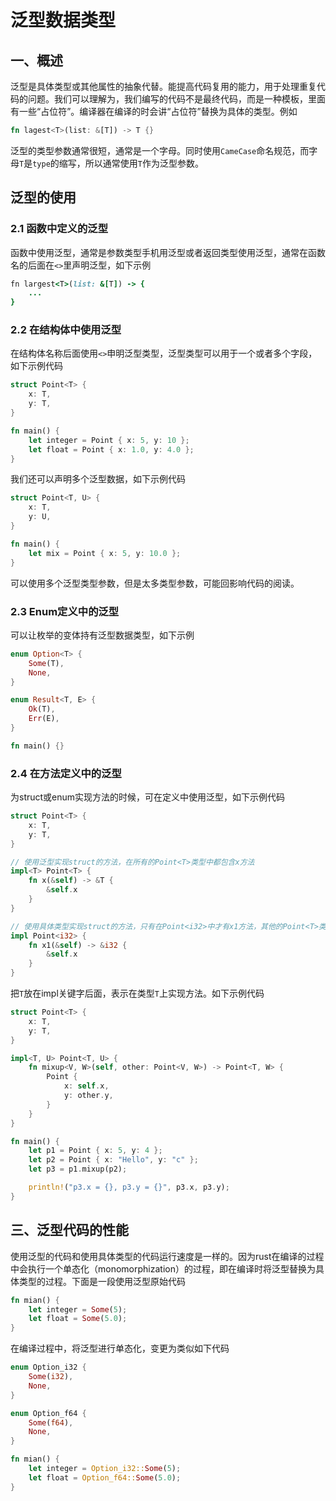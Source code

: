 # 泛型数据类型

## 一、概述

泛型是具体类型或其他属性的抽象代替。能提高代码复用的能力，用于处理重复代码的问题。我们可以理解为，我们编写的代码不是最终代码，而是一种模板，里面有一些“占位符”。编译器在编译的时会讲“占位符”替换为具体的类型。例如

```Rust
fn lagest<T>(list: &[T]) -> T {}
```

泛型的类型参数通常很短，通常是一个字母。同时使用`CameCase`命名规范，而字母`T`是`type`的缩写，所以通常使用`T`作为泛型参数。

## 泛型的使用

### 2.1 函数中定义的泛型

函数中使用泛型，通常是参数类型手机用泛型或者返回类型使用泛型，通常在函数名的后面在`<>`里声明泛型，如下示例

```ruby
fn largest<T>(list: &[T]) -> {
    ...
}
```

### 2.2 在结构体中使用泛型

在结构体名称后面使用`<>`申明泛型类型，泛型类型可以用于一个或者多个字段，如下示例代码

```Rust
struct Point<T> {
    x: T,
    y: T,
}

fn main() {
    let integer = Point { x: 5, y: 10 };
    let float = Point { x: 1.0, y: 4.0 };
}
```

我们还可以声明多个泛型数据，如下示例代码

```Rust
struct Point<T, U> {
    x: T,
    y: U,
}

fn main() {
    let mix = Point { x: 5, y: 10.0 };
}
```

可以使用多个泛型类型参数，但是太多类型参数，可能回影响代码的阅读。

### 2.3 Enum定义中的泛型

可以让枚举的变体持有泛型数据类型，如下示例

```Rust
enum Option<T> {
    Some(T),
    None,
}

enum Result<T, E> {
    Ok(T),
    Err(E),
}

fn main() {}
```

### 2.4 在方法定义中的泛型

为struct或enum实现方法的时候，可在定义中使用泛型，如下示例代码

```Rust
struct Point<T> {
    x: T,
    y: T,
}

// 使用泛型实现struct的方法，在所有的Point<T>类型中都包含x方法
impl<T> Point<T> {
    fn x(&self) -> &T {
        &self.x
    }
}

// 使用具体类型实现struct的方法，只有在Point<i32>中才有x1方法，其他的Point<T>类型中不包含x1方法
impl Point<i32> {
    fn x1(&self) -> &i32 {
        &self.x
    }
}
```

把`T`放在impl关键字后面，表示在类型`T`上实现方法。如下示例代码

```Rust
struct Point<T> {
    x: T,
    y: T,
}

impl<T, U> Point<T, U> {
    fn mixup<V, W>(self, other: Point<V, W>) -> Point<T, W> {
        Point {
            x: self.x,
            y: other.y,
        }
    }
}

fn main() {
    let p1 = Point { x: 5, y: 4 };
    let p2 = Point { x: "Hello", y: "c" };
    let p3 = p1.mixup(p2);

    println!("p3.x = {}, p3.y = {}", p3.x, p3.y);
}
```

## 三、泛型代码的性能

使用泛型的代码和使用具体类型的代码运行速度是一样的。因为rust在编译的过程中会执行一个单态化（monomorphization）的过程，即在编译时将泛型替换为具体类型的过程。下面是一段使用泛型原始代码

```rust
fn mian() {
    let integer = Some(5);
    let float = Some(5.0);
}
```

在编译过程中，将泛型进行单态化，变更为类似如下代码

```rust
enum Option_i32 {
    Some(i32),
    None,
}

enum Option_f64 {
    Some(f64),
    None,
}

fn mian() {
    let integer = Option_i32::Some(5);
    let float = Option_f64::Some(5.0);
}
```

